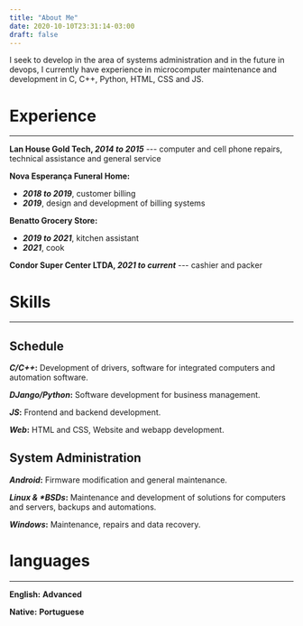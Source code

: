 ```yaml
---
title: "About Me"
date: 2020-10-10T23:31:14-03:00
draft: false
---
```


I seek to develop in the area
of systems administration and in the future in devops,
I currently have experience in microcomputer maintenance and
development in C, C++, Python, HTML, CSS and JS.

# Experience
---

**Lan House Gold Tech, _2014 to 2015_** --- computer and cell phone repairs, technical assistance and general service

**Nova Esperança Funeral Home:**
- **_2018 to 2019_**, customer billing
- **_2019_**, design and development of billing systems

**Benatto Grocery Store:**
- **_2019 to 2021_**, kitchen assistant
- **_2021_**, cook

**Condor Super Center LTDA, _2021 to current_** --- cashier and packer

# Skills
---
## Schedule

**_C/C++_:**
Development of drivers, software for integrated computers and
automation software.

**_DJango/Python_:**
Software development for business management.

**_JS_:**
Frontend and backend development.

**_Web_:**
HTML and CSS, Website and webapp development.
## System Administration
**_Android_:**
Firmware modification and general maintenance.

**_Linux & *BSDs_:**
Maintenance and development of solutions for computers and servers, backups and automations.

**_Windows_:**
Maintenance, repairs and data recovery.

# languages
---

**English:** __Advanced__

**Native:** __Portuguese__

